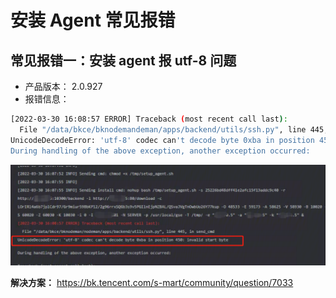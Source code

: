 # 安装 Agent 常见报错
## 常见报错一：安装 agent 报 utf-8 问题

- 产品版本： 2.0.927
- 报错信息：
```bash
[2022-03-30 16:08:57 ERROR] Traceback (most recent call last):
  File "/data/bkce/bknodemandeman/apps/backend/utils/ssh.py", line 445, in send_cmd
UnicodeDecodeError: 'utf-8' codec can't decode byte 0xba in position 450: invalid start byte
During handling of the above exception, another exception occurred:
```
![](../assets/002.png)

**解决方案：** 
https://bk.tencent.com/s-mart/community/question/7033